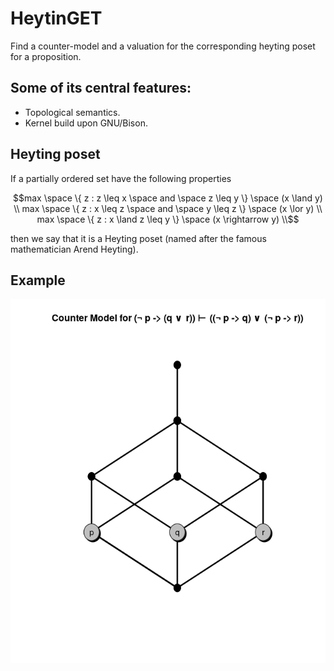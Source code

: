 # HeytinGET

Find a counter-model and a valuation for the corresponding heyting poset for a proposition.

## Some of its central features:
- Topological semantics.
- Kernel build upon GNU/Bison.

## Heyting poset

If a partially ordered set have the following properties

```math
max \space \{ z : z \leq x \space and \space z \leq y \} \space (x \land y) \\
max \space \{ z : x \leq z \space and \space y \leq z \} \space (x \lor y) \\
max \space \{ z : x \land z \leq y \}  \space (x \rightarrow y) \\
```

then we say that it is a Heyting poset (named after the famous mathematician Arend Heyting).

## Example

![Image description](example.png)
